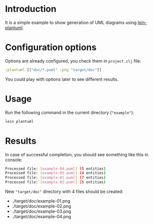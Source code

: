 
Introduction
============

It is a simple example to show generation of UML diagrams using [lein-plantuml](https://github.com/vbauer/lein-plantuml).


Configuration options
=====================

Options are already configured, you check them in `project.clj` file:

```clojure
:plantuml [["doc/*.puml" :png "target/doc"]]
```

You could play with options later to see different results.


Usage
=====

Run the following command in the current directory (`"example"`):

```bash
lein plantuml
```


Results
=======

In case of successful completion, you should see something like this in console:

```bash
Processed file: [example-04.puml] (5 entities)
Processed file: [example-03.puml] (4 entities)
Processed file: [example-01.puml] (7 entities)
Processed file: [example-02.puml] (5 entities)
```

New `"target/doc"` directory with 4 files should be created:

* ./target/doc/example-01.png
* ./target/doc/example-02.png
* ./target/doc/example-03.png
* ./target/doc/example-04.png
